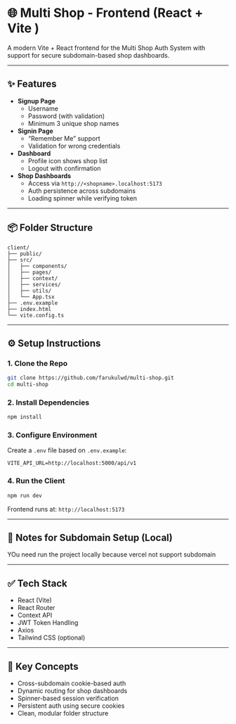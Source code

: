 
# 🌐 Multi Shop - Frontend (React + Vite )

A modern Vite + React frontend for the Multi Shop Auth System with support for secure subdomain-based shop dashboards.

---

## ✨ Features

- **Signup Page**
  - Username
  - Password (with validation)
  - Minimum 3 unique shop names
- **Signin Page**
  - “Remember Me” support
  - Validation for wrong credentials
- **Dashboard**
  - Profile icon shows shop list
  - Logout with confirmation
- **Shop Dashboards**
  - Access via `http://<shopname>.localhost:5173`
  - Auth persistence across subdomains
  - Loading spinner while verifying token

---

## 📦 Folder Structure

```
client/
├── public/
├── src/
│   ├── components/
│   ├── pages/
│   ├── context/
│   ├── services/
│   ├── utils/
│   └── App.tsx
├── .env.example
├── index.html
└── vite.config.ts
```

---

## ⚙️ Setup Instructions

### 1. Clone the Repo
```bash
git clone https://github.com/farukulwd/multi-shop.git
cd multi-shop
```

### 2. Install Dependencies
```bash
npm install
```

### 3. Configure Environment
Create a `.env` file based on `.env.example`:

```env
VITE_API_URL=http://localhost:5000/api/v1
```

### 4. Run the Client
```bash
npm run dev
```

Frontend runs at: `http://localhost:5173`

---

## 🧪 Notes for Subdomain Setup (Local)

YOu need run the project locally because vercel not support subdomain

---

## ✅ Tech Stack

- React (Vite)
- React Router
- Context API
- JWT Token Handling
- Axios
- Tailwind CSS (optional)

---

## 🧠 Key Concepts

- Cross-subdomain cookie-based auth
- Dynamic routing for shop dashboards
- Spinner-based session verification
- Persistent auth using secure cookies
- Clean, modular folder structure
